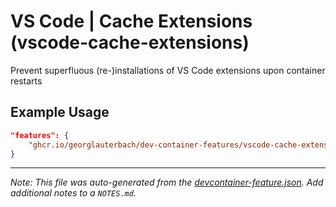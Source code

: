 
# VS Code | Cache Extensions (vscode-cache-extensions)

Prevent superfluous (re-)installations of VS Code extensions upon container restarts

## Example Usage

```json
"features": {
    "ghcr.io/georglauterbach/dev-container-features/vscode-cache-extensions:0": {}
}
```





---

_Note: This file was auto-generated from the [devcontainer-feature.json](https://github.com/georglauterbach/dev-container-features/blob/main/src/vscode-cache-extensions/devcontainer-feature.json).  Add additional notes to a `NOTES.md`._
